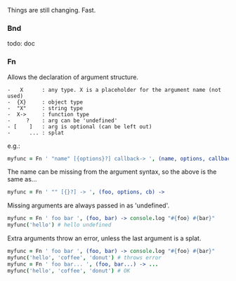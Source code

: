 Things are still changing. Fast.

### Bnd

todo: doc

### Fn

Allows the declaration of argument structure.

    -   X      : any type. X is a placeholder for the argument name (not used)
    -  {X}     : object type
    -  "X"     : string type
    -  X->     : function type
    -     ?    : arg can be 'undefined'
    - [    ]   : arg is optional (can be left out)
    -      ... : splat

e.g.:

```coffeescript
myfunc = Fn ' "name" [{options}?] callback-> ', (name, options, callback) ->
```

The name can be missing from the argument syntax, so the above is
the same as...

```coffeescript
myfunc = Fn ' "" [{}?] -> ', (foo, options, cb) ->
```

Missing arguments are always passed in as 'undefined'.

```coffeescript
myfunc = Fn ' foo bar ', (foo, bar) -> console.log "#{foo} #{bar}"
myfunc('hello') # hello undefined
```

Extra arguments throw an error, unless the last argument is a splat.

```coffeescript
myfunc = Fn ' foo bar ', (foo, bar) -> console.log "#{foo} #{bar}"
myfunc('hello', 'coffee', 'donut') # throws error
myfunc = Fn ' foo bar... ', (foo, bar...) -> ...
myfunc('hello', 'coffee', 'donut') # OK
```
